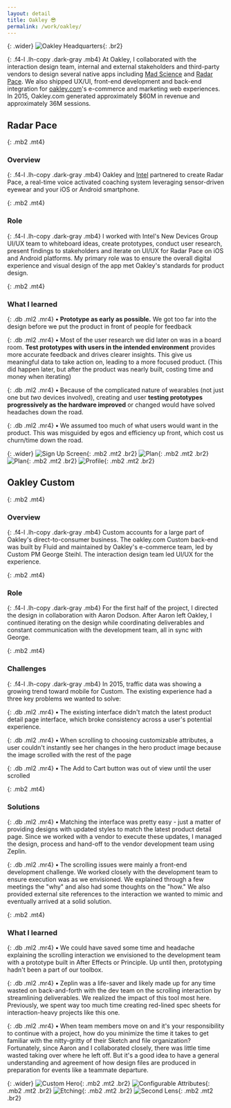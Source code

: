 ```yaml
---
layout: detail
title: Oakley 😎
permalink: /work/oakley/
---
```


{: .wider}
![Oakley Headquarters](/assets/img/oakley/oakley-hq.jpg "Oakley Headquarters"){: .br2}

{: .f4-l .lh-copy .dark-gray .mb4}
At Oakley, I collaborated with the interaction design team, internal and external stakeholders and third-party vendors to design several native apps including [Mad Science](https://itunes.apple.com/us/app/mad-science/id981695340) and [Radar Pace](https://itunes.apple.com/us/app/radar-pace/id1108147139). We also shipped UX/UI, front-end development and back-end integration for [oakley.com](http://oakley.com)'s e-commerce and marketing web experiences. In 2015, Oakley.com generated approximately $60M in revenue and approximately 36M sessions.


## Radar Pace

{: .mb2 .mt4}
### Overview

{: .f4-l .lh-copy .dark-gray .mb4}
Oakley and [Intel](http://intel.com) partnered to create Radar Pace, a real-time voice activated coaching system leveraging sensor-driven eyewear and your iOS or Android smartphone.

{: .mb2 .mt4}
### Role

{: .f4-l .lh-copy .dark-gray .mb4}
I worked with Intel's New Devices Group UI/UX team to whiteboard ideas, create prototypes, conduct user research, present findings to stakeholders and iterate on UI/UX for Radar Pace on iOS and Android platforms. My primary role was to ensure the overall digital experience and visual design of the app met Oakley's standards for product design.

{: .mb2 .mt4}
### What I learned

{: .db .ml2 .mr4}
**•** **Prototype as early as possible.** We got too far into the design before we put the product in front of people for feedback

{: .db .ml2 .mr4}
**•** Most of the user research we did later on was in a board room. **Test prototypes with users in the intended environment** provides more accurate feedback and drives clearer insights. This give us meaningful data to take action on, leading to a more focused product. (This did happen later, but after the product was nearly built, costing time and money when iterating)

{: .db .ml2 .mr4}
**•** Because of the complicated nature of wearables (not just one but *two* devices involved), creating and user **testing prototypes progressively as the hardware improved** or changed would have solved headaches down the road.

{: .db .ml2 .mr4}
**•** We assumed too much of what users would want in the product. This was misguided by egos and efficiency up front, which cost us churn/time down the road.


{: .wider}
![Sign Up Screen](/assets/img/oakley/radar-pace-01.jpg "Sign Up Screen"){: .mb2 .mt2 .br2}
![Plan](/assets/img/oakley/radar-pace-02.jpg "Plan"){: .mb2 .mt2 .br2}
![Plan](/assets/img/oakley/radar-pace-03.jpg "Plan"){: .mb2 .mt2 .br2}
![Profile](/assets/img/oakley/radar-pace-04.jpg "Profile"){: .mb2 .mt2 .br2}


## Oakley Custom

{: .mb2 .mt4}
### Overview

{: .f4-l .lh-copy .dark-gray .mb4}
Custom accounts for a large part of Oakley's direct-to-consumer business. The oakley.com Custom back-end was built by Fluid and maintained by Oakley's e-commerce team, led by Custom PM George Steihl. The interaction design team led UI/UX for the experience.

{: .mb2 .mt4}
### Role

{: .f4-l .lh-copy .dark-gray .mb4}
For the first half of the project, I directed the design in collaboration with Aaron Dodson. After Aaron left Oakley, I continued iterating on the design while coordinating deliverables and constant communication with the development team, all in sync with George.

{: .mb2 .mt4}
### Challenges

{: .f4-l .lh-copy .dark-gray .mb4}
In 2015, traffic data was showing a growing trend toward mobile for Custom. The existing experience had a three key problems we wanted to solve:

{: .db .ml2 .mr4}
**•** The existing interface didn't match the latest product detail page interface, which broke consistency across a user's potential experience.

{: .db .ml2 .mr4}
**•** When scrolling to choosing customizable attributes, a user couldn't instantly see her changes in the hero product image because the image scrolled with the rest of the page

{: .db .ml2 .mr4}
**•** The Add to Cart button was out of view until the user scrolled

{: .mb2 .mt4}
### Solutions

{: .db .ml2 .mr4}
**•** Matching the interface was pretty easy - just a matter of providing designs with updated styles to match the latest product detail page. Since we worked with a vendor to execute these updates, I managed the design, process and hand-off to the vendor development team using Zeplin.

{: .db .ml2 .mr4}
**•** The scrolling issues were mainly a front-end development challenge. We worked closely with the development team to ensure execution was as we envisioned. We explained through a few meetings the "why" and also had some thoughts on the "how." We also provided external site references to the interaction we wanted to mimic and eventually arrived at a solid solution.


{: .mb2 .mt4}
### What I learned

{: .db .ml2 .mr4}
**•** We could have saved some time and headache explaining the scrolling interaction we envisioned to the development team with a prototype built in After Effects or Principle. Up until then, prototyping hadn't been a part of our toolbox.

{: .db .ml2 .mr4}
**•** Zeplin was a life-saver and likely made up for any time wasted on back-and-forth with the dev team on the scrolling interaction by streamlining deliverables. We realized the impact of this tool most here. Previously, we spent way too much time creating red-lined spec sheets for interaction-heavy projects like this one.

{: .db .ml2 .mr4}
**•** When team members move on and it's your responsibility to continue with a project, how do you minimize the time it takes to get familiar with the nitty-gritty of their Sketch and file organization? Fortunately, since Aaron and I collaborated closely, there was little time wasted taking over where he left off. But it's a good idea to have a general understanding and agreement of how design files are produced in preparation for events like a teammate departure.

{: .wider}
![Custom Hero](/assets/img/oakley/custom-01.jpg "Custom Hero"){: .mb2 .mt2 .br2}
![Configurable Attributes](/assets/img/oakley/custom-02.jpg "Configurable Attributes"){: .mb2 .mt2 .br2}
![Etching](/assets/img/oakley/custom-03.jpg "Etching"){: .mb2 .mt2 .br2}
![Second Lens](/assets/img/oakley/custom-04.jpg "Second Lens"){: .mb2 .mt2 .br2}
